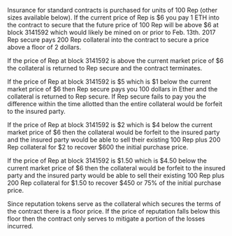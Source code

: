 Insurance for standard contracts is purchased for units of 100 Rep (other sizes available below).  If the current price of Rep is $6 you pay 1 ETH into the contract to secure that the future price of 100 Rep will be above $6 at block 3141592 which would likely be mined on or prior to Feb. 13th. 2017 Rep secure pays 200 Rep collateral into the contract to secure a price above a floor of 2 dollars.

If the price of Rep at block 3141592 is above the current market price of $6 the collateral is returned to Rep secure and the contract terminates.

If the price of Rep at block 3141592 is $5 which is $1 below the current market price of $6 then Rep secure pays you 100 dollars in Ether and the collateral is returned to Rep secure.  If Rep secure fails to pay you the difference within the time allotted than the entire collateral would be forfeit to the insured party.

If the price of Rep at block 3141592 is $2 which is $4 below the current market price of $6 then the collateral would be forfeit to the insured party and the insured party would be able to sell their existing 100 Rep plus 200 Rep collateral for $2 to recover $600 the initial purchase price.

If the price of Rep at block 3141592 is $1.50 which is $4.50 below the current market price of $6 then the collateral would be forfeit to the insured party and the insured party would be able to sell their existing 100 Rep plus 200 Rep collateral for $1.50 to recover $450 or 75% of the initial purchase price.

Since reputation tokens serve as the collateral which secures the terms of the contract there is a floor price.  If the price of reputation falls below this floor then the contract only serves to mitigate a portion of the losses incurred.


